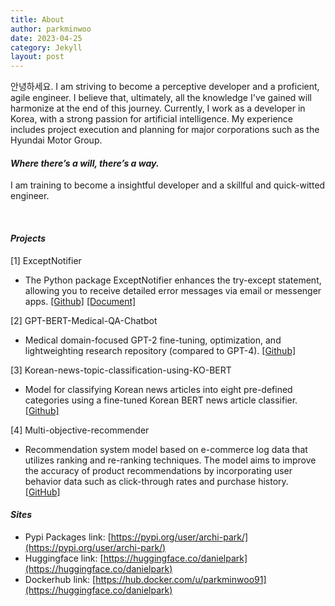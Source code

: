 ```yaml
---
title: About
author: parkminwoo
date: 2023-04-25
category: Jekyll
layout: post
---
```

안녕하세요.
I am striving to become a perceptive developer and a proficient, agile engineer. I believe that, ultimately, all the knowledge I've gained will harmonize at the end of this journey. Currently, I work as a developer in Korea, with a strong passion for artificial intelligence. My experience includes project execution and planning for major corporations such as the Hyundai Motor Group.


#### *Where there’s a will, there’s a way.*
I am training to become a insightful developer and a skillful and quick-witted engineer. <br>

<br>

#### *Projects* 
  [1] ExceptNotifier 
  - The Python package ExceptNotifier enhances the try-except statement, allowing you to receive detailed error messages via email or messenger apps. [[Github]](https://github.com/dsdanielpark/ExceptNotifier) [[Document]](https://exceptnotifier.readthedocs.io/en/latest/)
  
  [2] GPT-BERT-Medical-QA-Chatbot 
  - Medical domain-focused GPT-2 fine-tuning, optimization, and lightweighting research repository (compared to GPT-4). [[Github]](https://github.com/DSDanielPark/medical-qa-bert-chatgpt) 

  [3] Korean-news-topic-classification-using-KO-BERT 
  - Model for classifying Korean news articles into eight pre-defined categories using a fine-tuned Korean BERT news article classifier. [[Github]](https://github.com/DSDanielPark/fine-tuned-korean-bert-news-article-classifier)

  [4] Multi-objective-recommender 
  - Recommendation system model based on e-commerce log data that utilizes ranking and re-ranking techniques. The model aims to improve the accuracy of product recommendations by incorporating user behavior data such as click-through rates and purchase history. [[GitHub]](https://github.com/DSDanielPark/kaggle2023-multi-objective-recommender)



 
#### *Sites*
- Pypi Packages link: [https://pypi.org/user/archi-park/](https://pypi.org/user/archi-park/)
- Huggingface  link: [https://huggingface.co/danielpark](https://huggingface.co/danielpark)
- Dockerhub link: [https://hub.docker.com/u/parkminwoo91](https://huggingface.co/danielpark)
